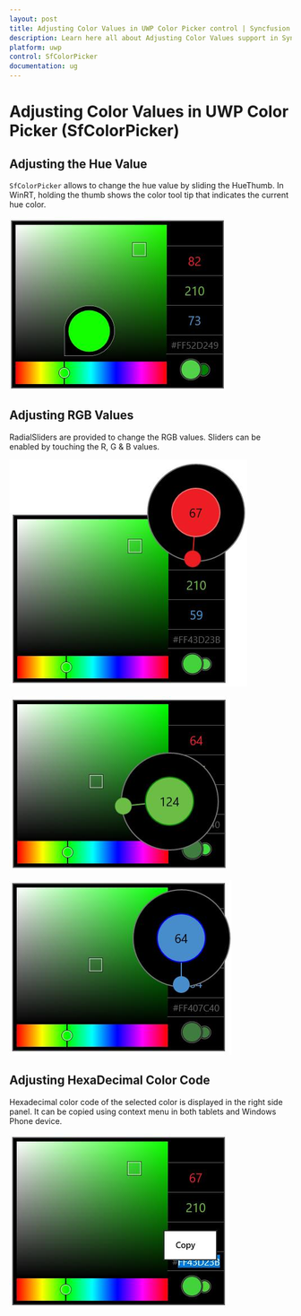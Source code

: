 ```yaml
---
layout: post
title: Adjusting Color Values in UWP Color Picker control | Syncfusion
description: Learn here all about Adjusting Color Values support in Syncfusion UWP Color Picker (SfColorPicker) control and more.
platform: uwp
control: SfColorPicker
documentation: ug
---
```


# Adjusting Color Values in UWP Color Picker (SfColorPicker)

## Adjusting the Hue Value

`SfColorPicker` allows to change the hue value by sliding the HueThumb. In WinRT, holding the thumb shows the color tool tip that indicates the current hue color.

![Adjusting-Color-img1](Adjusting-Color-images/Adjusting-Color-img1.jpeg)

## Adjusting RGB Values

RadialSliders are provided to change the RGB values. Sliders can be enabled by touching the R, G & B values.

![Adjusting-Color-img2](Adjusting-Color-images/Adjusting-Color-img2.jpeg)


![Adjusting-Color-img3](Adjusting-Color-images/Adjusting-Color-img3.jpeg)


![Adjusting-Color-img4](Adjusting-Color-images/Adjusting-Color-img4.jpeg)


## Adjusting HexaDecimal Color Code

Hexadecimal color code of the selected color is displayed in the right side panel. It can be copied using context menu in both tablets and Windows Phone device.

![Adjusting-Color-img5](Adjusting-Color-images/Adjusting-Color-img5.jpeg)


